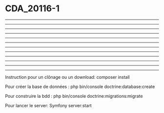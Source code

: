 # CDA_20116-1


****************************************
*********************************************  
********************************************   
****************************************          
***************************************               
**************************************                   
***********************************                               
********************************                                        
******************************                                         
**********************************************          
*********************************************          
**********************************
Instruction pour un clônage ou un download:
composer install

Pour créer la base de données :
php bin/console doctrine:database:create

Pour construire la bdd :
php bin/console doctrine:migrations:migrate

Pour lancer le server:
Symfony server:start
